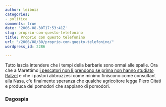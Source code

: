 ```yaml
---
author: leibniz
categories:
- politica
comments: true
date: '2006-08-30T17:53:41Z'
slug: proprio-con-questo-telefonino
title: Proprio con questo telefonino
url: "/2006/08/30/proprio-con-questo-telefonino/"
wordpress_id: 2286

---
```

Tutto lascia intendere che i tempi della barbarie sono ormai alle spalle. Ora che a Marettimo [i pescatori non li prendono se prima non hanno studiato Ratzel](http://www.blognews.it/click/-3,174585/) e che i pastori abbruzzesi come minimo finiscono come consultant alla Nasa, c'è finalmente speranza che qualche agricoltore legga Piero Citati e produca dei pomodori che sappiano di pomodori.

### Dagospia
